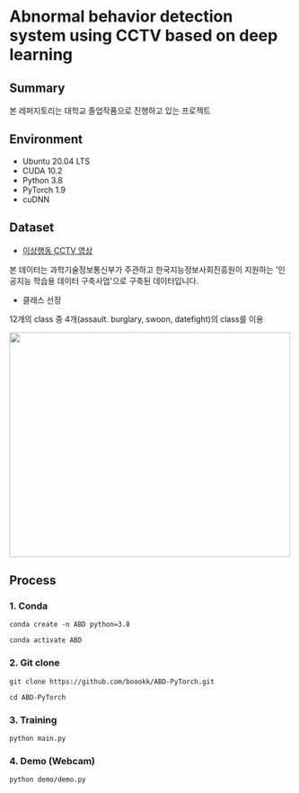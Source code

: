 # Abnormal behavior detection system using CCTV based on deep learning

## Summary

본 레퍼지토리는 대학교 졸업작품으로 진행하고 있는 프로젝트

## Environment
- Ubuntu 20.04 LTS
- CUDA 10.2
- Python 3.8
- PyTorch 1.9
- cuDNN

## Dataset
- [이상행동 CCTV 영상](https://aihub.or.kr/aidata/139)  

본 데이터는 과학기술정보통신부가 주관하고 한국지능정보사회진흥원이 지원하는 '인공지능 학습용 데이터 구축사업'으로 구축된 데이터입니다.  

- 클래스 선정

12개의 class 중 4개(assault. burglary, swoon, datefight)의 class를 이용

<img src="https://user-images.githubusercontent.com/76933244/134613782-b04d2890-7b1a-4c3d-9dbc-41f272b813b6.png" width="500" height="400"> 



## Process

### 1. Conda
```shell
conda create -n ABD python=3.8
```
```shell
conda activate ABD
```

### 2. Git clone
```shell
git clone https://github.com/boookk/ABD-PyTorch.git
```
```shell
cd ABD-PyTorch
```

### 3. Training
```shell
python main.py
```

### 4. Demo (Webcam)
```shell
python demo/demo.py
```

